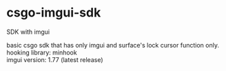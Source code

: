 # csgo-imgui-sdk
SDK with imgui

basic csgo sdk that has only imgui and surface's lock cursor function only.
<br/>hooking library: minhook
<br/>imgui version: 1.77 (latest release)
